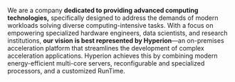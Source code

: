 We are a company **dedicated to providing advanced computing technologies,** specifically designed to address the demands of modern workloads solving diverse computing-intensive tasks. With a focus on empowering specialized hardware engineers, data scientists, and research institutions, **our vision is best represented by Hyperion**—an on-premises acceleration platform that streamlines the development of complex acceleration applications. Hyperion achieves this by combining modern energy-efficient multi-core servers, reconfigurable and specialized processors, and a customized RunTime.
